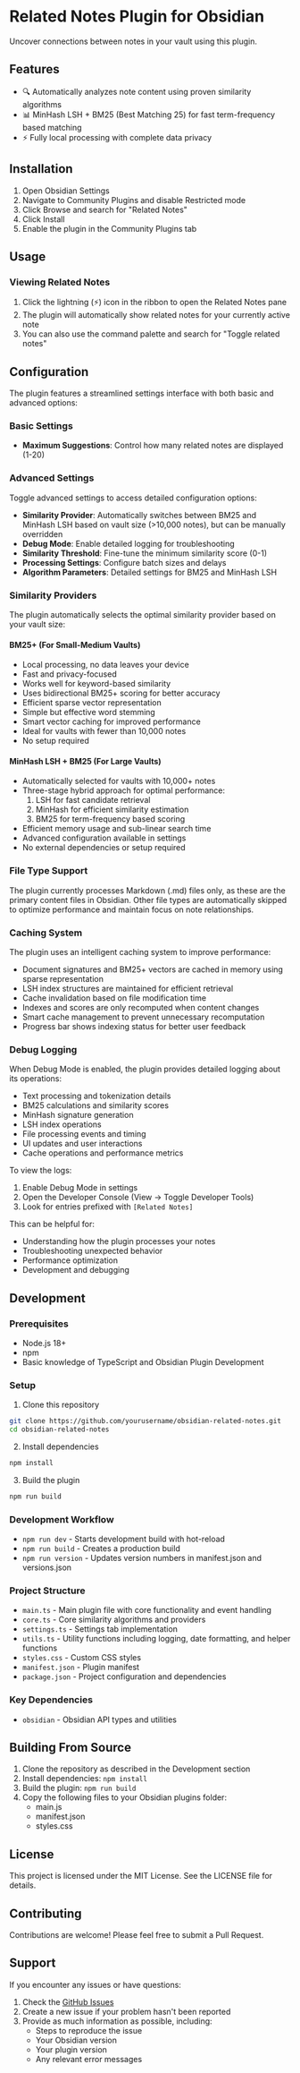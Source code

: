 # Related Notes Plugin for Obsidian

Uncover connections between notes in your vault using this plugin.

## Features

- 🔍 Automatically analyzes note content using proven similarity algorithms
- 📊 MinHash LSH + BM25 (Best Matching 25) for fast term-frequency based matching
- ⚡ Fully local processing with complete data privacy

## Installation

1. Open Obsidian Settings
2. Navigate to Community Plugins and disable Restricted mode
3. Click Browse and search for "Related Notes"
4. Click Install
5. Enable the plugin in the Community Plugins tab

## Usage

### Viewing Related Notes

1. Click the lightning (⚡️) icon in the ribbon to open the Related Notes pane
2. The plugin will automatically show related notes for your currently active note
3. You can also use the command palette and search for "Toggle related notes"

## Configuration

The plugin features a streamlined settings interface with both basic and advanced options:

### Basic Settings
- **Maximum Suggestions**: Control how many related notes are displayed (1-20)

### Advanced Settings
Toggle advanced settings to access detailed configuration options:

- **Similarity Provider**: Automatically switches between BM25 and MinHash LSH based on vault size (>10,000 notes), but can be manually overridden
- **Debug Mode**: Enable detailed logging for troubleshooting
- **Similarity Threshold**: Fine-tune the minimum similarity score (0-1)
- **Processing Settings**: Configure batch sizes and delays
- **Algorithm Parameters**: Detailed settings for BM25 and MinHash LSH

### Similarity Providers

The plugin automatically selects the optimal similarity provider based on your vault size:

#### BM25+ (For Small-Medium Vaults)
- Local processing, no data leaves your device
- Fast and privacy-focused
- Works well for keyword-based similarity
- Uses bidirectional BM25+ scoring for better accuracy
- Efficient sparse vector representation
- Simple but effective word stemming
- Smart vector caching for improved performance
- Ideal for vaults with fewer than 10,000 notes
- No setup required

#### MinHash LSH + BM25 (For Large Vaults)
- Automatically selected for vaults with 10,000+ notes
- Three-stage hybrid approach for optimal performance:
  1. LSH for fast candidate retrieval
  2. MinHash for efficient similarity estimation
  3. BM25 for term-frequency based scoring
- Efficient memory usage and sub-linear search time
- Advanced configuration available in settings
- No external dependencies or setup required

### File Type Support

The plugin currently processes Markdown (.md) files only, as these are the primary content files in Obsidian. Other file types are automatically skipped to optimize performance and maintain focus on note relationships.

### Caching System

The plugin uses an intelligent caching system to improve performance:
- Document signatures and BM25+ vectors are cached in memory using sparse representation
- LSH index structures are maintained for efficient retrieval
- Cache invalidation based on file modification time
- Indexes and scores are only recomputed when content changes
- Smart cache management to prevent unnecessary recomputation
- Progress bar shows indexing status for better user feedback

### Debug Logging

When Debug Mode is enabled, the plugin provides detailed logging about its operations:

- Text processing and tokenization details
- BM25 calculations and similarity scores
- MinHash signature generation
- LSH index operations
- File processing events and timing
- UI updates and user interactions
- Cache operations and performance metrics

To view the logs:
1. Enable Debug Mode in settings
2. Open the Developer Console (View -> Toggle Developer Tools)
3. Look for entries prefixed with `[Related Notes]`

This can be helpful for:
- Understanding how the plugin processes your notes
- Troubleshooting unexpected behavior
- Performance optimization
- Development and debugging

## Development

### Prerequisites

- Node.js 18+
- npm
- Basic knowledge of TypeScript and Obsidian Plugin Development

### Setup

1. Clone this repository
```bash
git clone https://github.com/yourusername/obsidian-related-notes.git
cd obsidian-related-notes
```

2. Install dependencies
```bash
npm install
```

3. Build the plugin
```bash
npm run build
```

### Development Workflow

- `npm run dev` - Starts development build with hot-reload
- `npm run build` - Creates a production build
- `npm run version` - Updates version numbers in manifest.json and versions.json

### Project Structure

- `main.ts` - Main plugin file with core functionality and event handling
- `core.ts` - Core similarity algorithms and providers
- `settings.ts` - Settings tab implementation
- `utils.ts` - Utility functions including logging, date formatting, and helper functions
- `styles.css` - Custom CSS styles
- `manifest.json` - Plugin manifest
- `package.json` - Project configuration and dependencies

### Key Dependencies

- `obsidian` - Obsidian API types and utilities

## Building From Source

1. Clone the repository as described in the Development section
2. Install dependencies: `npm install`
3. Build the plugin: `npm run build`
4. Copy the following files to your Obsidian plugins folder:
   - main.js
   - manifest.json
   - styles.css

## License

This project is licensed under the MIT License. See the LICENSE file for details.

## Contributing

Contributions are welcome! Please feel free to submit a Pull Request.

## Support

If you encounter any issues or have questions:

1. Check the [GitHub Issues](https://github.com/yourusername/obsidian-related-notes/issues)
2. Create a new issue if your problem hasn't been reported
3. Provide as much information as possible, including:
   - Steps to reproduce the issue
   - Your Obsidian version
   - Your plugin version
   - Any relevant error messages
